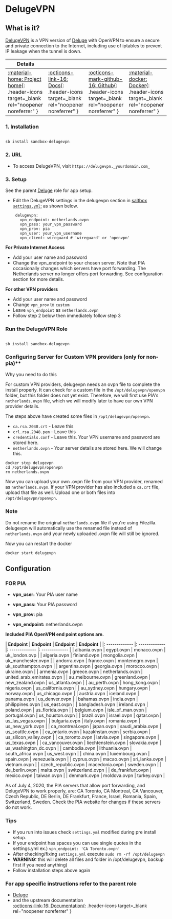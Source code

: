 # DelugeVPN

## What is it?

[DelugeVPN](https://deluge-torrent.org/) is a VPN version of [Deluge](../../apps/deluge.md) with OpenVPN to ensure a secure and private connection to the Internet, including use of iptables to prevent IP leakage when the tunnel is down.

| Details     |             |             |             |
|-------------|-------------|-------------|-------------|
| [:material-home: Project home](https://deluge-torrent.org/){: .header-icons target=_blank rel="noopener noreferrer" } | [:octicons-link-16: Docs](https://dev.deluge-torrent.org/wiki/UserGuide){: .header-icons target=_blank rel="noopener noreferrer" } | [:octicons-mark-github-16: Github](https://www.github.com/binhex/arch-delugevpn){: .header-icons target=_blank rel="noopener noreferrer" } | [:material-docker: Docker](https://registry.hub.docker.com/r/binhex/arch-delugevpn){: .header-icons target=_blank rel="noopener noreferrer" }|

### 1. Installation

``` shell

sb install sandbox-delugevpn

```

### 2. URL

- To access DelugeVPN, visit `https://delugevpn._yourdomain.com_`

### 3. Setup

See the parent [Deluge](../../apps/deluge.md) role for app setup.

- Edit the DelugeVPN settings in the delugevpn section in [saltbox `settings.yml`:](../settings.md) as shown below.

   ``` { .yaml }
    delugevpn:
      vpn_endpoint: netherlands.ovpn
      vpn_pass: your_vpn_password
      vpn_prov: pia
      vpn_user: your_vpn_username
      vpn_client: wireguard # 'wireguard' or 'openvpn'
   ```

**For Private Internet Access** <br />

- Add your user name and password
- Change the vpn_endpoint to your chosen server.  Note that PIA occasionally changes which servers have port forwarding.  The Netherlands server no longer offers port forwarding.  See configuration section for more details.

**For other VPN providers** <br />

- Add your user name and password
- Change `vpn_prov` to `custom`
- Leave `vpn_endpoint` as `netherlands.ovpn`
- Follow step 2 below then immediately follow step 3

### **Run the DelugeVPN Role**

``` { .shell }

sb install sandbox-delugevpn

```

### Configuring Server for Custom VPN providers (only for non-pia)**

Why you need to do this

For custom VPN providers, delugevpn needs an ovpn file to complete the install properly. It can check for a custom file in the `/opt/delugevpn/openvpn` folder, but this folder does not yet exist. Therefore, we will first use PIA's `netherlands.ovpn` file, which we will modify later to have our own VPN provider details.

The steps above have created some files in `/opt/delugevpn/openvpn`.

- `ca.rsa.2048.crt`  - Leave this
- `crl.rsa.2048.pem` - Leave this
- `credentials.conf`  - Leave this. Your VPN username and password are stored here.
- `netherlands.ovpn`  - Your server details are stored here. We will change this.

```shell
docker stop delugevpn
cd /opt/delugevpn/openvpn
rm netherlands.ovpn
```

Now you can upload your own .ovpn file from your VPN provider, renamed as `netherlands.ovpn`. If your VPN provider has also included a `ca.crt` file, upload that file as well. Upload one or both files into `/opt/delugevpn/openvpn`.

### Note

Do not rename the original `netherlands.ovpn` file if you're using Filezilla. delugevpn will automatically use the renamed file instead of `netherlands.ovpn` and your newly uploaded .ovpn file will still be ignored.

Now you can restart the docker

```shell
docker start delugevpn
```

## Configuration

### FOR PIA

- **vpn_user:** Your PIA user name

- **vpn_pass:** Your PIA password

- **vpn_prov:** pia

- **vpn_endpoint:** netherlands.ovpn

**Included PIA OpenVPN end point options are.**

|  **Endpoint** | **Endpoint** |  **Endpoint** |  **Endpoint** |
|: ------------- |: ------------- |: ------------- |: ------------- |
| albania.ovpn | egypt.ovpn | monaco.ovpn | uk_london.ovp |
| algeria.ovpn | finland.ovpn | mongolia.ovpn | uk_manchester.ovpn |
| andorra.ovpn | france.ovpn | montenegro.ovpn | uk_southampton.ovpn |
| argentina.ovpn | georgia.ovpn | morocco.ovpn | ukraine.ovpn |
| armenia.ovpn | greece.ovpn | netherlands.ovpn | united_arab_emirates.ovpn |
| au_melbourne.ovpn | greenland.ovpn | new_zealand.ovpn | us_atlanta.ovpn |
| au_perth.ovpn | hong_kong.ovpn | nigeria.ovpn | us_california.ovpn |
| au_sydney.ovpn | hungary.ovpn | norway.ovpn | us_chicago.ovpn |
| austria.ovpn | iceland.ovpn | panama.ovpn | us_denver.ovpn |
| bahamas.ovpn | india.ovpn | philippines.ovpn | us_east.ovpn |
| bangladesh.ovpn | ireland.ovpn | poland.ovpn | us_florida.ovpn |
| belgium.ovpn | isle_of_man.ovpn | portugal.ovpn | us_houston.ovpn |
| brazil.ovpn | israel.ovpn | qatar.ovpn | us_las_vegas.ovpn |
| bulgaria.ovpn | italy.ovpn | romania.ovpn | us_new_york.ovpn |
| ca_montreal.ovpn | japan.ovpn | saudi_arabia.ovpn | us_seattle.ovpn |
| ca_ontario.ovpn | kazakhstan.ovpn | serbia.ovpn | us_silicon_valley.ovpn |
| ca_toronto.ovpn | latvia.ovpn | singapore.ovpn | us_texas.ovpn |
| ca_vancouver.ovpn | liechtenstein.ovpn | slovakia.ovpn | us_washington_dc.ovpn |
| cambodia.ovpn | lithuania.ovpn | south_africa.ovpn | us_west.ovpn |
| china.ovpn | luxembourg.ovpn | spain.ovpn | venezuela.ovpn |
| cyprus.ovpn | macao.ovpn | sri_lanka.ovpn | vietnam.ovpn |
| czech_republic.ovpn | macedonia.ovpn | sweden.ovpn |
| de_berlin.ovpn | malta.ovpn | switzerland.ovpn |
| de_frankfurt.ovpn | mexico.ovpn | taiwan.ovpn |
| denmark.ovpn | moldova.ovpn | turkey.ovpn |

As of July 4, 2020, the PIA servers that allow port forwarding, and DelugeVPN to work properly, are: CA Toronto, CA Montreal, CA Vancouver, Czech Republic, DE Berlin, DE Frankfurt, France, Israel, Romania, Spain, Switzerland, Sweden.  Check the PIA website for changes if these servers do not work.

### Tips

- If you run into issues check `settings.yml` modified during pre install setup.
- If your endpoint has spaces you can use single quotes in the settings.yml ex.)   `vpn_endpoint: 'CA Toronto.ovpn'`
- After checking/fixing `settings.yml` execute `sudo rm -rf /opt/delugevpn`
- **WARNING:** this will delete all files and folder in /opt/delugevpn, backup first if you need anything)
- Follow installation steps above again

### For app specific instructions refer to the parent role

- [Deluge](../../apps/deluge.md) <br />
- and the upstream documentation <br />
   [:octicons-link-16: Documentation](https://dev.deluge-torrent.org/wiki/UserGuide){: .header-icons target=_blank rel="noopener noreferrer" }
